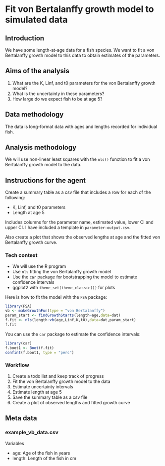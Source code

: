 # Fit von Bertalanffy growth model to simulated data

## Introduction
We have some length-at-age data for a fish species. We want to fit a von Bertalanffy growth model to this data to obtain estimates of the parameters. 

## Aims of the analysis 

1. What are the K, Linf, and t0 parameters for the von Bertalanffy growth model?
2. What is the uncertainty in these parameters?
3. How large do we expect fish to be at age 5?

## Data methodology

The data is long-format data with ages and lengths recorded for individual fish. 

## Analysis methodology 

We will use non-linear least squares with the `nls()` function to fit a von Bertalanffy growth model to the data. 

## Instructions for the agent

Create a summary table as a csv file that includes a row for each of the following: 
- K, Linf, and t0 parameters
- Length at age 5

Includes columns for the parameter name, estimated value, lower CI and upper CI. I have included a template in `parameter-output.csv`.

Also create a plot that shows the observed lengths at age and the fitted von Bertalanffy growth curve. 


### Tech context
- We will use the R program
- Use `nls` fitting the von Bertalanffy growth model
- Use the `car` package for bootstrapping the model to estimate confidence intervals
- ggplot2 with  `theme_set(theme_classic())` for plots

Here is how to fit the model with the `FSA` package:

```r
library(FSA)
vb <- makeGrowthFun(type = "von Bertalanffy")
param_start <- findGrowthStarts(length~age,data=dat)
f.fit <- nls(length~vb(age,Linf,K,t0),data=dat,param_start)
f.fit
```

You can use the `car` package to estimate the confidence intervals: 

```r
library(car)
f.boot1 <- Boot(f.fit)
confint(f.boot1, type = "perc")
```



### Workflow 

1. Create a todo list and keep track of progress
2. Fit the von Bertalanffy growth model to the data
3. Estimate uncertainty intervals
4. Estimate length at age 5
5. Save the summary table as a csv file
6. Create a plot of observed lengths and fitted growth curve

## Meta data 

### example_vb_data.csv

Variables
- age: Age of the fish in years
- length: Length of the fish in cm

